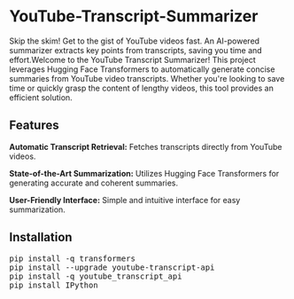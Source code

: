 # YouTube-Transcript-Summarizer
Skip the skim!  Get to the gist of YouTube videos fast. An AI-powered summarizer extracts key points from transcripts, saving you time and effort.Welcome to the YouTube Transcript Summarizer! This project leverages Hugging Face Transformers to automatically generate concise summaries from YouTube video transcripts. Whether you're looking to save time or quickly grasp the content of lengthy videos, this tool provides an efficient solution.

## Features
<p><b>Automatic Transcript Retrieval:</b> Fetches transcripts directly from YouTube videos.</p>
<p><b>State-of-the-Art Summarization:</b> Utilizes Hugging Face Transformers for generating accurate and coherent summaries.</p>
<p><b>User-Friendly Interface:</b> Simple and intuitive interface for easy summarization.</p>

## Installation
<pre>
pip install -q transformers
pip install --upgrade youtube-transcript-api
pip install -q youtube_transcript_api
pip install IPython
</pre>
